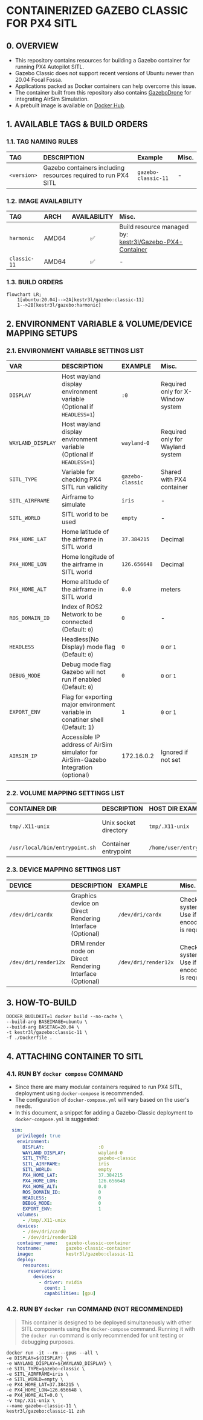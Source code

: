 # CONTAINERIZED GAZEBO CLASSIC FOR PX4 SITL

## 0. OVERVIEW

- This repository contains resources for building a Gazebo container for running PX4 Autopilot SITL.
- Gazebo Classic does not support recent versions of Ubuntu newer than 20.04 Focal Fossa.
- Applications packed as Docker containers can help overcome this issue.
- The container built from this repository also contains [GazeboDrone](https://microsoft.github.io/AirSim/gazebo_drone/) for integrating AirSim Simulation.
- A prebuilt image is available on [Docker Hub](https://hub.docker.com/r/kestr3l/gazebo).


## 1. AVAILABLE TAGS & BUILD ORDERS

### 1.1. TAG NAMING RULES

|TAG|DESCRIPTION|Example|Misc.|
|:-|:-|:-|:-|
|`<version>`|Gazebo containers including resources required to run PX4 SITL|`gazebo-classic-11`|-|

### 1.2. IMAGE AVAILABILITY

|TAG|ARCH|AVAILABILITY|Misc.|
|:-|:-|:-:|:-|
|`harmonic`|AMD64|✅|Build resource managed by:<br/>[kestr3l/Gazebo-PX4-Container](https://github.com/kestr31/Gazebo-PX4-Container)|
|`classic-11`|AMD64|✅|-|

### 1.3. BUILD ORDERS

```mermaid
flowchart LR;
    1[ubuntu:20.04]-->2A[kestr3l/gazebo:classic-11]
    1-->2B[kestr3l/gazebo:harmonic]
```


## 2. ENVIRONMENT VARIABLE & VOLUME/DEVICE MAPPING SETUPS

### 2.1. ENVIRONMENT VARIABLE SETTINGS LIST

|VAR|DESCRIPTION|EXAMPLE|Misc.|
|:-|:-|:-|:-|
|`DISPLAY`|Host wayland display environment variable<br/>(Optional if `HEADLESS=1`)|`:0`|Required only for X-Window system|
|`WAYLAND_DISPLAY`|Host wayland display environment variable<br/>(Optional if `HEADLESS=1`)|`wayland-0`|Required only for Wayland system|
|`SITL_TYPE`|Variable for checking PX4 SITL run validity|`gazebo-classic`|Shared with PX4 container|
|`SITL_AIRFRAME`|Airframe to simulate|`iris`|-|
|`SITL_WORLD`|SITL world to be used|`empty`|-|
|`PX4_HOME_LAT`|Home latitude of the airframe in SITL world|`37.384215`|Decimal|
|`PX4_HOME_LON`|Home longitude of the airframe in SITL world|`126.656648`|Decimal|
|`PX4_HOME_ALT`|Home altitude of the airframe in SITL world|`0.0`|meters|
|`ROS_DOMAIN_ID`|Index of ROS2 Network to be connected<br/>(Default: `0`)|`0`|-|
|`HEADLESS`|Headless(No Display) mode flag<br/>(Default: `0`)|`0`|`0` or `1`|
|`DEBUG_MODE`|Debug mode flag<br/>Gazebo will not run if enabled<br/>(Default: `0`)|`0`|`0` or `1`|
|`EXPORT_ENV`|Flag for exporting major environment variable in conatiner shell<br/>(Default: 1)|`1`|`0` or `1`|
|`AIRSIM_IP`|Accessible IP address of AirSim simulator for AirSim-Gazebo Integration<br/>(optional)|172.16.0.2|Ignored if not set|

### 2.2. VOLUME MAPPING SETTINGS LIST

|CONTAINER DIR|DESCRIPTION|HOST DIR EXAMPLE|Misc.|
|:-|:-|:-|:-|
|`tmp/.X11-unix`|Unix socket directory|`tmp/.X11-unix`|Recommend example value|
|`/usr/local/bin/entrypoint.sh`|Container entrypoint|`/home/user/entrypoint.sh`|Use for overriding|

### 2.3. DEVICE MAPPING SETTINGS LIST

|DEVICE|DESCRIPTION|EXAMPLE|Misc.|
|:-|:-|:-|:-|
|`/dev/dri/cardx`|Graphics device on Direct Rendering Interface<br/>(Optional)|`/dev/dri/cardx`|Check host system's value<br/>Use if video encoding/decoding is required|
|`/dev/dri/render12x`|DRM render node on Direct Rendering Interface<br/>(Optional)|`/dev/dri/render12x`|Check host system's value<br/>Use if video encoding/decoding is required|

## 3. HOW-TO-BUILD

```shell
DOCKER_BUILDKIT=1 docker build --no-cache \
--build-arg BASEIMAGE=ubuntu \
--build-arg BASETAG=20.04 \
-t kestr3l/gazebo:classic-11 \
-f ./Dockerfile .
```

## 4. ATTACHING CONTAINER TO SITL

### 4.1. RUN BY `docker compose` COMMAND

- Since there are many modular containers required to run PX4 SITL, deployment using `docker-compose` is recommended.
- The configuration of `docker-compose.yml` will vary based on the user's needs.
- In this document, a snippet for adding a Gazebo-Classic deployment to `docker-compose.yml` is suggested:

```yaml
  sim:
    privileged: true
    environment:
      DISPLAY:                    :0
      WAYLAND_DISPLAY:            wayland-0
      SITL_TYPE:                  gazebo-classic
      SITL_AIRFRAME:              iris
      SITL_WORLD:                 empty
      PX4_HOME_LAT:               37.384215 
      PX4_HOME_LON:               126.656648
      PX4_HOME_ALT:               0.0
      ROS_DOMAIN_ID:              0
      HEADLESS:                   0
      DEBUG_MODE:                 0
      EXPORT_ENV:                 1
    volumes:
      - /tmp/.X11-unix
    devices:
      - /dev/dri/card0
      - /dev/dri/render128
    container_name:   gazebo-classic-container
    hostname:         gazebo-classic-container
    image:            kestr3l/gazebo:classic-11
    deploy:
      resources:
        reservations:
          devices:
            - driver: nvidia
              count: 1
              capabilities: [gpu]
``````

### 4.2. RUN BY `docker run` COMMAND (NOT RECOMMENDED)

> This container is designed to be deployed simultaneously with other SITL components using the `docker-compose` command.
> Running it with the `docker run` command is only recommended for unit testing or debugging purposes.

```shell
docker run -it --rm --gpus --all \
-e DISPLAY=${DISPLAY} \
-e WAYLAND_DISPLAY=${WAYLAND_DISPLAY} \
-e SITL_TYPE=gazebo-classic \
-e SITL_AIRFRAME=iris \
-e SITL_WORLD=empty \
-e PX4_HOME_LAT=37.384215 \
-e PX4_HOME_LON=126.656648 \
-e PX4_HOME_ALT=0.0 \
-v tmp/.X11-unix \
--name gazebo-classic-11 \
kestr3l/gazebo:classic-11 zsh
```
